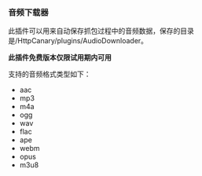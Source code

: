 ### 音频下载器

此插件可以用来自动保存抓包过程中的音频数据，保存的目录是/HttpCanary/plugins/AudioDownloader。

**此插件免费版本仅限试用期内可用**

支持的音频格式类型如下：
- aac
- mp3
- m4a
- ogg
- wav
- flac
- ape
- webm
- opus
- m3u8
